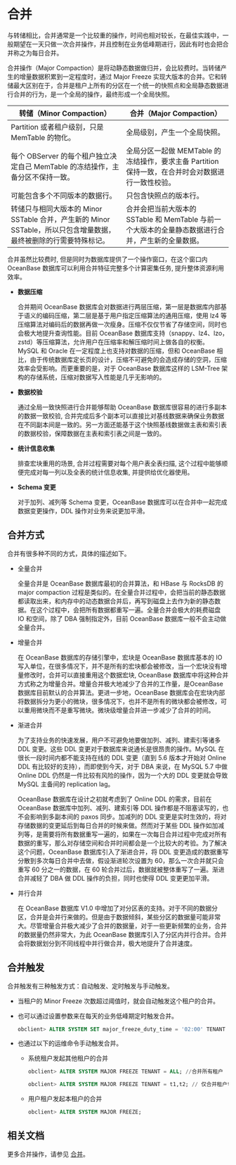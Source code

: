 # 合并

与转储相比，合并通常是一个比较重的操作，时间也相对较长，在最佳实践中，一般期望在一天只做一次合并操作，并且控制在业务低峰期进行，因此有时也会把合并称之为每日合并。

合并操作（Major Compaction）是将动静态数据做归并，会比较费时。当转储产生的增量数据积累到一定程度时，通过 Major Freeze 实现大版本的合并。它和转储最大区别在于，合并是租户上所有的分区在一个统一的快照点和全局静态数据进行合并的行为，是一个全局的操作，最终形成一个全局快照。

|   转储（Minor Compaction）                            |   合并（Major Compaction）                              |
|------------------------------------------------------|---------------------------------------------------------|
| Partition 或者租户级别，只是 MemTable 的物化。          | 全局级别，产生一个全局快照。                              |
| 每个 OBServer 的每个租户独立决定自己 MemTable 的冻结操作，主备分区不保持一致。       | 全局分区一起做 MEMTable 的冻结操作，要求主备 Partition 保持一致，在合并时会对数据进行一致性校验。 |
| 可能包含多个不同版本的数据行。                          | 只包含快照点的版本行。     |
| 转储只与相同大版本的 Minor SSTable 合并，产生新的 Minor SSTable，所以只包含增量数据，最终被删除的行需要特殊标记。 | 合并会把当前大版本的 SSTable 和 MemTable 与前一个大版本的全量静态数据进行合并，产生新的全量数据。  |

合并虽然比较费时, 但是同时为数据库提供了一个操作窗口，在这个窗口内 OceanBase 数据库可以利用合并特征完整多个计算密集任务, 提升整体资源利用效率。

* **数据压缩**

  合并期间 OceanBase 数据库会对数据进行两层压缩，第一层是数据库内部基于语义的编码压缩，第二层是基于用户指定压缩算法的通用压缩，使用 lz4 等压缩算法对编码后的数据再做一次瘦身。压缩不仅仅节省了存储空间，同时也会极大地提升查询性能。目前 OceanBase 数据库支持（snappy、lz4、lzo，zstd）等压缩算法，允许用户在压缩率和解压缩时间上做各自的权衡。MySQL 和 Oracle 在一定程度上也支持对数据的压缩，但和 OceanBase 相比，由于传统数据库定长页的设计，压缩不可避免的会造成存储的空洞，压缩效率会受影响。而更重要的是，对于 OceanBase 数据库这样的 LSM-Tree 架构的存储系统，压缩对数据写入性能是几乎无影响的。
  
* **数据校验**

  通过全局一致快照进行合并能够帮助 OceanBase 数据库很容易的进行多副本的数据一致校验, 合并完成后多个副本可以直接比对基线数据来确保业务数据在不同副本间是一致的。另一方面还能基于这个快照基线数据做主表和索引表的数据校验，保障数据在主表和索引表之间是一致的。
  
* **统计信息收集**

  排查宏块重用的场景, 合并过程需要对每个用户表全表扫描, 这个过程中能够顺便完成对每一列以及全表的统计信息收集, 并提供给优化器使用。
  
* **Schema 变更**

  对于加列、减列等 Schema 变更，OceanBase 数据库可以在合并中一起完成数据变更操作，DDL 操作对业务来说更加平滑。
  
## 合并方式

合并有很多种不同的方式，具体的描述如下。

* 全量合并

  全量合并是 OceanBase 数据库最初的合并算法，和 HBase 与 RocksDB 的 major compaction 过程是类似的。在全量合并过程中，会把当前的静态数据都读取出来，和内存中的动态数据合并后，再写到磁盘上去作为新的静态数据。在这个过程中，会把所有数据都重写一遍。全量合并会极大的耗费磁盘 IO 和空间，除了 DBA 强制指定外，目前 OceanBase 数据库一般不会主动做全量合并。
  
* 增量合并

  在 OceanBase 数据库的存储引擎中，宏块是 OceanBase 数据库基本的 IO 写入单位，在很多情况下，并不是所有的宏块都会被修改，当一个宏块没有增量修改时，合并可以直接重用这个数据宏块, OceanBase 数据库中将这种合并方式称之为增量合并。增量合并极大地减少了合并的工作量，是OceanBase 数据库目前默认的合并算法。更进一步地，OceanBase 数据库会在宏块内部将数据拆分为更小的微块，很多情况下，也并不是所有的微块都会被修改，可以重用微块而不是重写微块。微块级增量合并进一步减少了合并的时间。
  
* 渐进合并

  为了支持业务的快速发展，用户不可避免地要做加列、减列、建索引等诸多 DDL 变更。这些 DDL 变更对于数据库来说通长是很昂贵的操作。MySQL 在很长一段时间内都不能支持在线的 DDL 变更（直到 5.6 版本才开始对 Online DDL 有比较好的支持），而即使到今天，对于 DBA 来说，在 MySQL 5.7 中做 Online DDL 仍然是一件比较有风险的操作，因为一个大的 DDL 变更就会导致 MySQL 主备间的 replication lag。

  OceanBase 数据库在设计之初就考虑到了 Online DDL 的需求，目前在 OceanBase 数据库中加列、减列、建索引等 DDL 操作都是不阻塞读写的，也不会影响到多副本间的 paxos 同步。加减列的 DDL 变更是实时生效的，将对存储数据的变更延后到每日合并的时候来做。然而对于某些 DDL 操作如加减列等，是需要将所有数据重写一遍的，如果在一次每日合并过程中完成对所有数据的重写，那么对存储空间和合并时间都会是一个比较大的考验。为了解决这个问题，OceanBase 数据库引入了渐进合并，将 DDL 变更造成的数据重写分散到多次每日合并中去做，假设渐进轮次设置为 60，那么一次合并就只会重写 60 分之一的数据，在 60 轮合并过后，数据就被整体重写了一遍。渐进合并减轻了 DBA 做 DDL 操作的负担，同时也使得 DDL 变更更加平滑。
  
* 并行合并

  在 OceanBase 数据库 V1.0 中增加了对分区表的支持。对于不同的数据分区，合并是会并行来做的。但是由于数据倾斜，某些分区的数据量可能非常大。尽管增量合并极大减少了合并的数据量，对于一些更新频繁的业务，合并的数据量仍然非常大，为此 OceanBase 数据库引入了分区内并行合并。合并会将数据划分到不同线程中并行做合并，极大地提升了合并速度。
  
## 合并触发

合并触发有三种触发方式：自动触发、定时触发与手动触发。

* 当租户的 Minor Freeze 次数超过阈值时，就会自动触发这个租户的合并。

* 也可以通过设置参数来在每天的业务低峰期定时触发合并。

    ```sql
    obclient> ALTER SYSTEM SET major_freeze_duty_time = '02:00' TENANT = t1;
    ```

* 也通过以下的运维命令手动触发合并。

  * 系统租户发起其他租户的合并

    ```sql
    obclient> ALTER SYSTEM MAJOR FREEZE TENANT = ALL; //合并所有租户
  
    obclient> ALTER SYSTEM MAJOR FREEZE TENANT = t1,t2; // 仅合并租户t1,t2
    ```

  * 用户租户发起本租户的合并

    ```sql
    obclient> ALTER SYSTEM MAJOR FREEZE;
    ```

## 相关文档

更多合并操作，请参见 [合并](../../../3.user-guide/6.basic-database-management/5.manage-data-storage/2.merge-management-1/1.consolidation-management-overview-1.md)。
